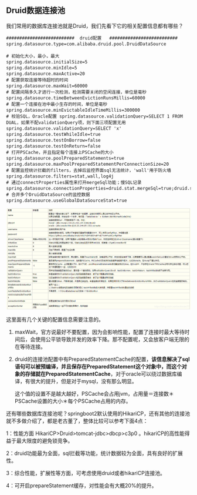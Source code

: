 ## Druid数据连接池

我们常用的数据库连接池就是Druid，我们先看下它的相关配置信息都有哪些？

```properties
##########################  druid配置   ##########################
spring.datasource.type=com.alibaba.druid.pool.DruidDataSource

# 初始化大小，最小，最大  
spring.datasource.initialSize=5
spring.datasource.minIdle=5
spring.datasource.maxActive=20
# 配置获取连接等待超时的时间  
spring.datasource.maxWait=60000
# 配置间隔多久才进行一次检测，检测需要关闭的空闲连接，单位是毫秒  
spring.datasource.timeBetweenEvictionRunsMillis=60000
# 配置一个连接在池中最小生存的时间，单位是毫秒  
spring.datasource.minEvictableIdleTimeMillis=300000
# 校验SQL，Oracle配置 spring.datasource.validationQuery=SELECT 1 FROM DUAL，如果不配validationQuery项，则下面三项配置无用  
spring.datasource.validationQuery=SELECT 'x'
spring.datasource.testWhileIdle=true
spring.datasource.testOnBorrow=false
spring.datasource.testOnReturn=false
# 打开PSCache，并且指定每个连接上PSCache的大小  
spring.datasource.poolPreparedStatements=true
spring.datasource.maxPoolPreparedStatementPerConnectionSize=20
# 配置监控统计拦截的filters，去掉后监控界面sql无法统计，'wall'用于防火墙  
spring.datasource.filters=stat,wall,log4j
# 通过connectProperties属性来打开mergeSql功能；慢SQL记录  
spring.datasource.connectionProperties=druid.stat.mergeSql=true;druid.stat.slowSqlMillis=5000
# 合并多个DruidDataSource的监控数据  
spring.datasource.useGlobalDataSourceStat=true

```

![](image\druid.png)

这里面有几个关键的配置信息需要注意的。

1. maxWait，官方说最好不要配置，因为会影响性能，配置了连接时最大等待时间后，会使用公平锁导致并发的效率下降。那不配置呢，又会放客户端无限的在等待连接。

2. druid的连接池配置中有PreparedStatementCache的配置，**该信息解决了sql语句可以被预编译，并且保存在PreparedStatement这个对象中，而这个对象的存储就在PreparedStatementCache**，对于oracle可以绕过数据库编译，有很大的提升，但是对于mysql，没有那么明显。

   这个值的设置不是越大越好，PSCache会占用jvm，占用量＝连接数＊PSCache设置的大小＊每个PSCache占用的内存。



还有哪些数据库连接池呢？springboot2默认使用的HikariCP，还有其他的连接池就不多做介绍了，都是老古董了，整体比较可以参考下面4点：

   1：性能方面 HikariCP>Druid>tomcat-jdbc>dbcp>c3p0 。hikariCP的高性能得益于最大限度的避免锁竞争。

   2：druid功能最为全面，sql拦截等功能，统计数据较为全面，具有良好的扩展性。

   3：综合性能，扩展性等方面，可考虑使用druid或者hikariCP连接池。

   4：可开启prepareStatement缓存，对性能会有大概20%的提升。